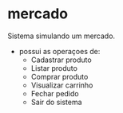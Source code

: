 # mercado

Sistema simulando um mercado.
 - possui as operaçoes de:
    - Cadastrar produto
    - Listar produto
    - Comprar produto
    - Visualizar carrinho
    - Fechar pedido
    - Sair do sistema
